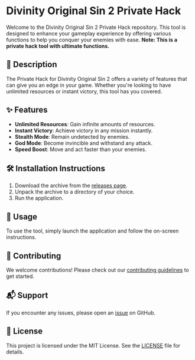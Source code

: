 
# Divinity Original Sin 2 Private Hack

Welcome to the Divinity Original Sin 2 Private Hack repository. This tool is designed to enhance your gameplay experience by offering various functions to help you conquer your enemies with ease. **Note: This is a private hack tool with ultimate functions.**

## 📜 Description

The Private Hack for Divinity Original Sin 2 offers a variety of features that can give you an edge in your game. Whether you're looking to have unlimited resources or instant victory, this tool has you covered.

## ✨ Features

- **Unlimited Resources**: Gain infinite amounts of resources.
- **Instant Victory**: Achieve victory in any mission instantly.
- **Stealth Mode**: Remain undetected by enemies.
- **God Mode**: Become invincible and withstand any attack.
- **Speed Boost**: Move and act faster than your enemies.

## 🛠️ Installation Instructions

1. Download the archive from the [releases page](../../releases).
2. Unpack the archive to a directory of your choice.
3. Run the application.

## 🚀 Usage

To use the tool, simply launch the application and follow the on-screen instructions.

## 🤝 Contributing

We welcome contributions! Please check out our [contributing guidelines](../../issues) to get started.

## 📬 Support

If you encounter any issues, please open an [issue](../../issues) on GitHub.

## 📄 License

This project is licensed under the MIT License. See the [LICENSE](../../LICENSE) file for details.
